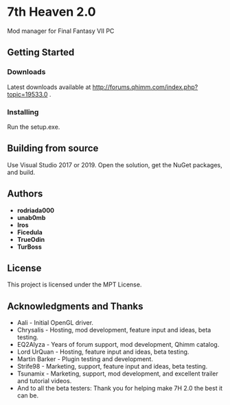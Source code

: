 # 7th Heaven 2.0

Mod manager for Final Fantasy VII PC

## Getting Started

### Downloads

Latest downloads available at http://forums.qhimm.com/index.php?topic=19533.0 .

### Installing

Run the setup.exe.


## Building from source

Use Visual Studio 2017 or 2019.
Open the solution, get the NuGet packages, and build.


## Authors

* **rodriada000**
* **unab0mb**
* **Iros**
* **Ficedula**
* **TrueOdin**
* **TurBoss**


## License

This project is licensed under the MPT License.

## Acknowledgments and Thanks

* Aali - Initial OpenGL driver.
* Chrysalis - Hosting, mod development, feature input and ideas, beta testing.
* EQ2Alyza - Years of forum support, mod development, Qhimm catalog.
* Lord UrQuan - Hosting, feature input and ideas, beta testing.
* Martin Barker - Plugin testing and development.
* Strife98 - Marketing, support, feature input and ideas, beta testing.
* Tsunamix - Marketing, support, mod development, and excellent trailer and tutorial videos.
* And to all the beta testers: Thank you for helping make 7H 2.0 the best it can be.
